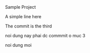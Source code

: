 Sample Project

A simple line here
  

The commit is the third

noi dung nay phai dc commmit o muc 3

noi dung moi
